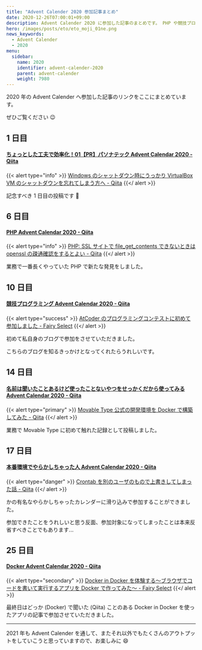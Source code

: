 ```yaml
---
title: "Advent Calender 2020 参加記事まとめ"
date: 2020-12-26T07:00:01+09:00
description: Advent Calender 2020 に参加した記事のまとめです。 PHP や競技プログラミング、本番環境でやらかしちゃった人のカレンダーなどに参加しました。
hero: /images/posts/eto/eto_moji_01ne.png
news_keywords:
  - Advent Calender
  - 2020
menu:
  sidebar:
    name: 2020
    identifier: advent-calender-2020
    parent: advent-calender
    weight: 7980
---
```


2020 年の Advent Calender へ参加した記事のリンクをここにまとめています。

ぜひご覧ください :wink:

## 1 日目

#### [ちょっとした工夫で効率化！01【PR】パソナテック Advent Calendar 2020 - Qiita](https://qiita.com/advent-calendar/2020/pasonatech-tips)

{{< alert type="info" >}}
[Windows のシャットダウン時にうっかり VirtualBox VM のシャットダウンを忘れてしまう方へ - Qiita](https://qiita.com/noritakaIzumi/items/5b9843284425a9523ed5)
{{</ alert >}}

記念すべき 1 日目の投稿です :tada:

## 6 日目

#### [PHP Advent Calendar 2020 - Qiita](https://qiita.com/advent-calendar/2020/php)

{{< alert type="info" >}}
[PHP: SSL サイトで file_get_contents できないときは openssl の疎通確認をするとよい - Qiita](https://qiita.com/noritakaIzumi/items/76d0c6095d9a11504625)
{{</ alert >}}

業務で一番長くやっていた PHP で新たな発見をしました。

## 10 日目

#### [競技プログラミング Advent Calendar 2020 - Qiita](https://qiita.com/advent-calendar/2020/competitive-programming)

{{< alert type="success" >}}
[AtCoder のプログラミングコンテストに初めて参加しました - Fairy Select](/posts/articles/pariticipate-atcoder-first-time/)<!-- @IGNORE PREVIOUS: link -->
{{</ alert >}}

初めて私自身のブログで参加をさせていただきました。

こちらのブログを知るきっかけとなってくれたらうれしいです。

## 14 日目

#### [名前は聞いたことあるけど使ったことないやつをせっかくだから使ってみる Advent Calendar 2020 - Qiita](https://qiita.com/advent-calendar/2020/sekkaku)

{{< alert type="primary" >}}
[Movable Type 公式の開発環境を Docker で構築してみた - Qiita](https://qiita.com/noritakaIzumi/items/294308b7cb31718f155a)
{{</ alert >}}

業務で Movable Type に初めて触れた記録として投稿しました。

## 17 日目

#### [本番環境でやらかしちゃった人 Advent Calendar 2020 - Qiita](https://qiita.com/advent-calendar/2020/yarakashi-production)

{{< alert type="danger" >}}
[Crontab を別のユーザのもので上書きしてしまった話 - Qiita](https://qiita.com/noritakaIzumi/items/b952df76beeb9aaf2f3d)
{{</ alert >}}

かの有名なやらかしちゃったカレンダーに滑り込みで参加することができました。

参加できたことをうれしいと思う反面、参加対象になってしまったことは本来反省すべきことでもあります...

## 25 日目

#### [Docker Advent Calendar 2020 - Qiita](https://qiita.com/advent-calendar/2020/docker)

{{< alert type="secondary" >}}
[Docker in Docker を体験する～ブラウザでコードを書いて実行するアプリを Docker で作ってみた～ - Fairy Select](/posts/articles/create-repl-mock-app/)<!-- @IGNORE PREVIOUS: link -->
{{</ alert >}}

最終日はどっか (Docker) で聞いた (Qiita) ことのある Docker in Docker を使ったアプリの記事で参加させていただきました。

---

2021 年も Advent Calender を通して、またそれ以外でもたくさんのアウトプットをしていこうと思っていますので、お楽しみに :smile:
